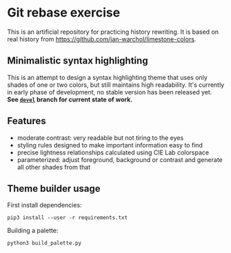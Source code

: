 Git rebase exercise
===================

This is an artificial repository for practicing history rewriting. It is based
on real history from https://github.com/jan-warchol/limestone-colors.


Minimalistic syntax highlighting
--------------------------------

This is an attempt to design a syntax highlighting theme that uses only shades
of one or two colors, but still maintains high readability. It's currently in
early phase of development, no stable version has been released yet. **See
[`devel`](https://github.com/jan-warchol/monochrome-syntax/tree/devel) branch
for current state of work.**


Features
--------

- moderate contrast: very readable but not tiring to the eyes
- styling rules designed to make important information easy to find
- precise lightness relationships calculated using CIE Lab colorspace
- parameterized: adjust foreground, background or contrast
  and generate all other shades from that


Theme builder usage
-------------------

First install dependencies:

    pip3 install --user -r requirements.txt

Building a palette:

    python3 build_palette.py
